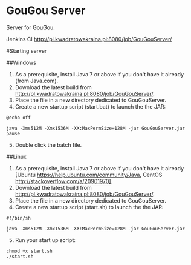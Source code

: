 GouGou Server
======

Server for GouGou.

Jenkins CI
http://pl.kwadratowakraina.pl:8080/job/GouGouServer/

#Starting server

##Windows
1. As a prerequisite, install Java 7 or above if you don't have it already (from Java.com).
2. Download the latest build from http://pl.kwadratowakraina.pl:8080/job/GouGouServer/.
3. Place the file in a new directory dedicated to GouGouServer.
4. Create a new startup script (start.bat) to launch the the JAR:
```
@echo off

java -Xms512M -Xmx1536M -XX:MaxPermSize=128M -jar GouGouServer.jar
pause
```
5. Double click the batch file.

##Linux
1. As a prerequisite, install Java 7 or above if you don't have it already [Ubuntu https://help.ubuntu.com/community/Java, CentOS http://stackoverflow.com/a/20901970].
2. Download the latest build from http://pl.kwadratowakraina.pl:8080/job/GouGouServer/.
3. Place the file in a new directory dedicated to GouGouServer.
4. Create a new startup script (start.sh) to launch the the JAR:
```
#!/bin/sh

java -Xms512M -Xmx1536M -XX:MaxPermSize=128M -jar GouGouServer.jar
```
5. Run your start up script:
```
chmod +x start.sh
./start.sh
```